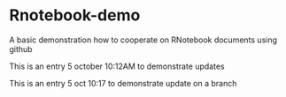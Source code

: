 # Rnotebook-demo
A basic demonstration how to cooperate on RNotebook documents using github

This is an entry 5 october 10:12AM to demonstrate updates

This is an entry 5 oct 10:17 to demonstrate update on a branch
